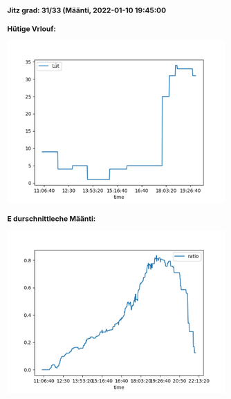 ### Jitz grad: 31/33 (Määnti, 2022-01-10 19:45:00

### Hütige Vrlouf:
![Graph](Today.png)

### E durschnittleche Määnti:
![Graph](Määnti.png)